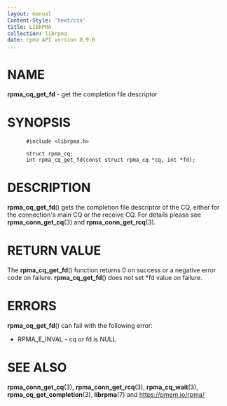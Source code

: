 ```yaml
---
layout: manual
Content-Style: 'text/css'
title: LIBRPMA
collection: librpma
date: rpma API version 0.9.0
...
```


[comment]: <> (SPDX-License-Identifier: BSD-3-Clause)
[comment]: <> (Copyright 2020, Intel Corporation)

NAME
====

**rpma\_cq\_get\_fd** - get the completion file descriptor

SYNOPSIS
========

          #include <librpma.h>

          struct rpma_cq;
          int rpma_cq_get_fd(const struct rpma_cq *cq, int *fd);

DESCRIPTION
===========

**rpma\_cq\_get\_fd**() gets the completion file descriptor of the CQ,
either for the connection\'s main CQ or the receive CQ. For details
please see **rpma\_conn\_get\_cq**(3) and **rpma\_conn\_get\_rcq**(3).

RETURN VALUE
============

The **rpma\_cq\_get\_fd**() function returns 0 on success or a negative
error code on failure. **rpma\_cq\_get\_fd**() does not set \*fd value
on failure.

ERRORS
======

**rpma\_cq\_get\_fd**() can fail with the following error:

-   RPMA\_E\_INVAL - cq or fd is NULL

SEE ALSO
========

**rpma\_conn\_get\_cq**(3), **rpma\_conn\_get\_rcq**(3),
**rpma\_cq\_wait**(3), **rpma\_cq\_get\_completion**(3), **librpma**(7)
and https://pmem.io/rpma/
